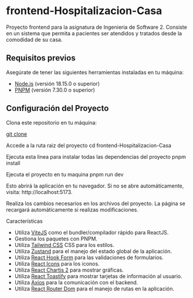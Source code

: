 # frontend-Hospitalizacion-Casa

Proyecto frontend para la asignatura de Ingenieria de Software 2. Consiste en un sistema que permita a pacientes ser atendidos y tratados desde la comodidad de su casa. 

## Requisitos previos

Asegúrate de tener las siguientes herramientas instaladas en tu máquina:

- [Node.js](https://nodejs.org) (versión 18.15.0 o superior)
- [PNPM](https://pnpm.io) (versión 7.30.0 o superior)

## Configuración del Proyecto

Clona este repositorio en tu máquina:

   [git clone](https://github.com/CodeLabs-Software2/frontend-Hospitalizacion-Casa.git)
   
   Accede a la ruta raiz del proyecto
   cd frontend-Hospitalizacion-Casa
   
   Ejecuta esta linea para instalar todas las dependencias del proyecto
   pnpm install

   Ejecuta el proyecto en tu maquina
   pnpm run dev

   Esto abrirá la aplicación en tu navegador. Si no se abre automáticamente, visita: http://localhost:5173.

   Realiza los cambios necesarios en los archivos del proyecto. La página se recargará automáticamente si realizas modificaciones.
   
Características
- Utiliza [ViteJS](https://vitejs.dev) como el bundler/compilador rápido para ReactJS.
- Gestiona los paquetes con PNPM.
- Utiliza [Tailwind CSS](https://tailwindcss.com) CSS para los estilos.
- Utiliza [Zustand](https://github.com/pmndrs/zustand) para el manejo del estado global de la aplicación.
- Utiliza [React Hook Form](https://react-hook-form.com) para las validaciones de formularios.
- Utiliza [React Icons](https://react-icons.github.io/react-icons/) para los iconos.
- Utiliza [React Chartjs 2](https://github.com/reactchartjs/react-chartjs-2) para mostrar gráficas.
- Utiliza [React Toastify](https://github.com/fkhadra/react-toastify) para mostrar tarjetas de información al usuario.
- Utiliza [Axios](https://axios-http.com) para la comunicación con el backend.
- Utiliza [React Router Dom](https://reactrouter.com/web/guides/quick-start) para el manejo de rutas en la aplicación.
